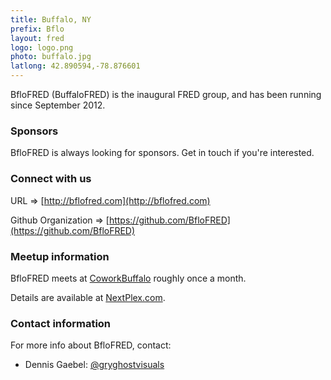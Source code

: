 ```yaml
---
title: Buffalo, NY
prefix: Bflo
layout: fred
logo: logo.png
photo: buffalo.jpg
latlong: 42.890594,-78.876601
---
```


BfloFRED (BuffaloFRED) is the inaugural FRED group, and has been running since September 2012.

### Sponsors

BfloFRED is always looking for sponsors. Get in touch if you're interested.

### Connect with us

URL &rArr; [http://bflofred.com](http://bflofred.com)

Github Organization &rArr; [https://github.com/BfloFRED](https://github.com/BfloFRED)

### Meetup information

BfloFRED meets at [CoworkBuffalo](http://coworkbuffalo.com/) roughly once a month.

Details are available at [NextPlex.com](http://nextplex.com/buffalo-ny/resources/groups/bflofred).

### Contact information

For more info about BfloFRED, contact:

+ Dennis Gaebel: [@gryghostvisuals](http://twitter.com/gryghostvisuals)
